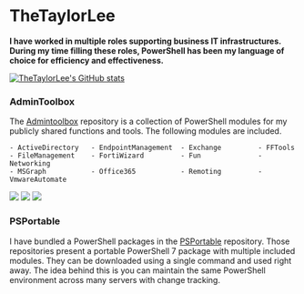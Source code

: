 # TheTaylorLee
**I have worked in multiple roles supporting business IT infrastructures. During my time filling these roles, PowerShell has been my language of choice for efficiency and effectiveness.**

[![TheTaylorLee's GitHub stats](https://github-readme-stats.vercel.app/api?username=thetaylorlee&count_private=true&show_icons=true&theme=react&hide_border=true&disable_animations=false&include_all_commits=true)](https://github.com/thetaylorlee)


### AdminToolbox
The [Admintoolbox](https://github.com/TheTaylorLee/AdminToolbox) repository is a collection of PowerShell modules for my publicly shared functions and tools. The following modules are included.
```
- ActiveDirectory   - EndpointManagement  - Exchange         - FFTools 
- FileManagement    - FortiWizard         - Fun              - Networking
- MSGraph           - Office365           - Remoting         - VmwareAutomate
```

<p align="Left">
<a href="https://github.com/TheTaylorLee/AdminToolbox/actions/workflows/PS_Gallery_Pipeline.yml"><img src="https://img.shields.io/github/workflow/status/thetaylorlee/admintoolbox/PSGallery%20Publish?label=PSGallery%20Publish&logo=Github"></a>
<a href="https://github.com/TheTaylorLee/AdminToolbox/actions/workflows/Update_Docs.yml"><img src="https://img.shields.io/github/workflow/status/thetaylorlee/admintoolbox/Update%20Docs?label=Update%20Docs&logo=Github"></a>
<a href="https://github.com/TheTaylorLee/AdminToolbox/issues?q=is%3Aopen+is%3Aissue"><img src ="https://img.shields.io/github/issues-raw/thetaylorlee/admintoolbox"></a>
</p>

### PSPortable
I have bundled a PowerShell packages in the [PSPortable](https://github.com/TheTaylorLee/PSPortable) repository. Those repositories present a portable PowerShell 7 package with multiple included modules. They can be downloaded using a single command and used right away. The idea behind this is you can maintain the same PowerShell environment across many servers with change tracking.

<!--
https://github.com/anuraghazra/github-readme-stats
-->

